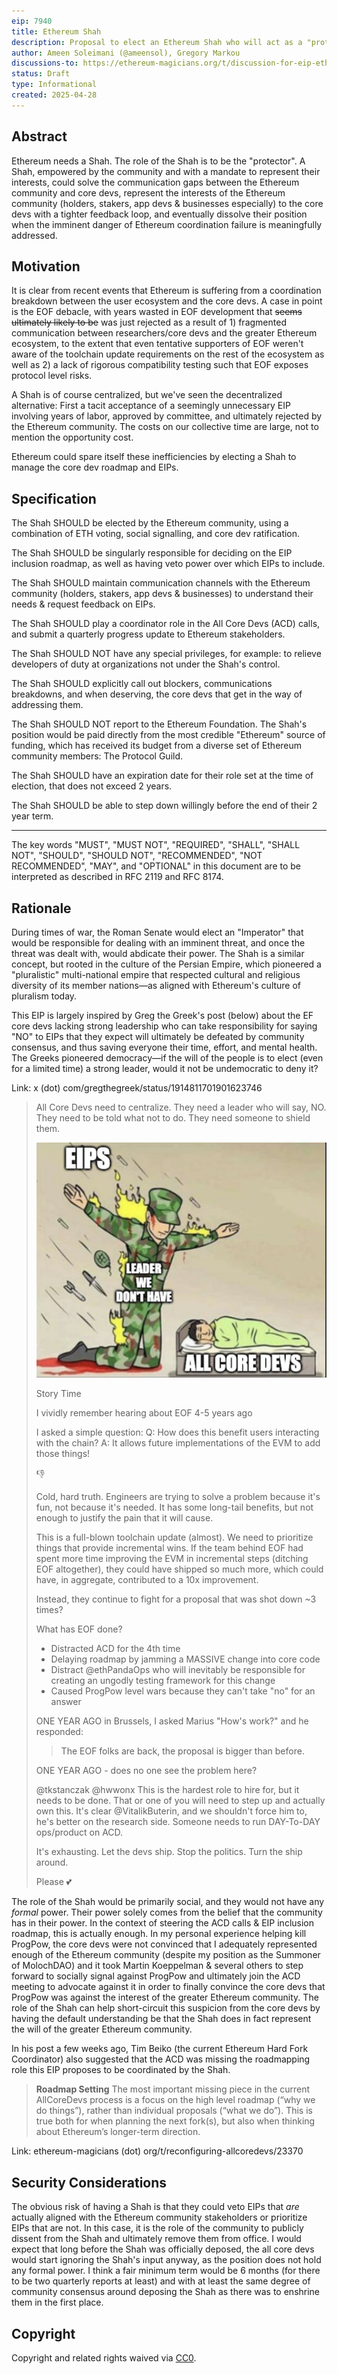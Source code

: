 ```yaml
---
eip: 7940
title: Ethereum Shah
description: Proposal to elect an Ethereum Shah who will act as a "protector" for the core devs and the Ethereum protocol.
author: Ameen Soleimani (@ameensol), Gregory Markou
discussions-to: https://ethereum-magicians.org/t/discussion-for-eip-ethereum-shah/23909
status: Draft
type: Informational
created: 2025-04-28
---
```


## Abstract

Ethereum needs a Shah. The role of the Shah is to be the "protector". A Shah, empowered by the community and with a mandate to represent their interests, could solve the communication gaps between the Ethereum community and core devs, represent the interests of the Ethereum community (holders, stakers, app devs & businesses especially) to the core devs with a tighter feedback loop, and eventually dissolve their position when the imminent danger of Ethereum coordination failure is meaningfully addressed.

## Motivation

It is clear from recent events that Ethereum is suffering from a coordination breakdown between the user ecosystem and the core devs. A case in point is the EOF debacle, with years wasted in EOF development that ~~seems ultimately likely to be~~ was just rejected as a result of 1) fragmented communication between researchers/core devs and the greater Ethereum ecosystem, to the extent that even tentative supporters of EOF weren't aware of the toolchain update requirements on the rest of the ecosystem as well as 2) a lack of rigorous compatibility testing such that EOF exposes protocol level risks. 

A Shah is of course centralized, but we've seen the decentralized alternative: First a tacit acceptance of a seemingly unnecessary EIP involving years of labor, approved by committee, and ultimately rejected by the Ethereum community. The costs on our collective time are large, not to mention the opportunity cost. 

Ethereum could spare itself these inefficiencies by electing a Shah to manage the core dev roadmap and EIPs.

## Specification

The Shah SHOULD be elected by the Ethereum community, using a combination of ETH voting, social signalling, and core dev ratification.

The Shah SHOULD be singularly responsible for deciding on the EIP inclusion roadmap, as well as having veto power over which EIPs to include.

The Shah SHOULD maintain communication channels with the Ethereum community (holders, stakers, app devs & businesses) to understand their needs & request feedback on EIPs.

The Shah SHOULD play a coordinator role in the All Core Devs (ACD) calls, and submit a quarterly progress update to Ethereum stakeholders.

The Shah SHOULD NOT have any special privileges, for example: to relieve developers of duty at organizations not under the Shah's control.

The Shah SHOULD explicitly call out blockers, communications breakdowns, and when deserving, the core devs that get in the way of addressing them.

The Shah SHOULD NOT report to the Ethereum Foundation. The Shah's position would be paid directly from the most credible "Ethereum" source of funding, which has received its budget from a diverse set of Ethereum community members: The Protocol Guild. 

The Shah SHOULD have an expiration date for their role set at the time of election, that does not exceed 2 years.

The Shah SHOULD be able to step down willingly before the end of their 2 year term. 

***

The key words "MUST", "MUST NOT", "REQUIRED", "SHALL", "SHALL NOT", "SHOULD", "SHOULD NOT", "RECOMMENDED", "NOT RECOMMENDED", "MAY", and "OPTIONAL" in this document are to be interpreted as described in RFC 2119 and RFC 8174.

## Rationale

During times of war, the Roman Senate would elect an "Imperator" that would be responsible for dealing with an imminent threat, and once the threat was dealt with, would abdicate their power. The Shah is a similar concept, but rooted in the culture of the Persian Empire, which pioneered a "pluralistic" multi-national empire that respected cultural and religious diversity of its member nations—as aligned with Ethereum's culture of pluralism today.

This EIP is largely inspired by Greg the Greek's post (below) about the EF core devs lacking strong leadership who can take responsibility for saying "NO" to EIPs that they expect will ultimately be defeated by community consensus, and thus saving everyone their time, effort, and mental health. The Greeks pioneered democracy—if the will of the people is to elect (even for a limited time) a strong leader, would it not be undemocratic to deny it?

Link: x (dot) com/gregthegreek/status/1914811701901623746

> All Core Devs need to centralize.
> They need a leader who will say, NO.
> They need to be told what not to do.
> They need someone to shield them.
>
> ![Figure 1](../assets/eip-7940/acd_leader.jpeg)
> 
> Story Time
> 
> I vividly remember hearing about EOF 4-5 years ago
> 
> I asked a simple question:
> Q: How does this benefit users interacting with the chain?
> A: It allows future implementations of the EVM to add those things!
> 
> 👎
> 
> Cold, hard truth. Engineers are trying to solve a problem because it's fun, not because it's needed. It has some long-tail benefits, but not enough to justify the pain that it will cause.
> 
> This is a full-blown toolchain update (almost). We need to prioritize things that provide incremental wins. If the team behind EOF had spent more time improving the EVM in incremental steps (ditching EOF altogether), they could have shipped so much more, which could have, in aggregate, contributed to a 10x improvement.
> 
> Instead, they continue to fight for a proposal that was shot down ~3 times?
> 
> What has EOF done?
> 
> - Distracted ACD for the 4th time
> - Delaying roadmap by jamming a MASSIVE change into core code
> - Distract @ethPandaOps who will inevitably be responsible for creating an ungodly testing framework for this change
> - Caused ProgPow level wars because they can't take "no" for an answer
> 
> ONE YEAR AGO in Brussels, I asked Marius "How's work?" and he responded:
> > The EOF folks are back, the proposal is bigger than before.
> 
> ONE YEAR AGO - does no one see the problem here?
> 
> @tkstanczak @hwwonx This is the hardest role to hire for, but it needs to be done. That or one of you will need to step up and actually own this. It's clear @VitalikButerin, and we shouldn't force him to, he's better on the research side. Someone needs to run DAY-To-DAY ops/product on ACD.
> 
> It's exhausting. 
> Let the devs ship.
> Stop the politics.
> Turn the ship around.
> 
> Please 💕

The role of the Shah would be primarily social, and they would not have any *formal* power. Their power solely comes from the belief that the community has in their power. In the context of steering the ACD calls & EIP inclusion roadmap, this is actually enough. In my personal experience helping kill ProgPow, the core devs were not convinced that I adequately represented enough of the Ethereum community (despite my position as the Summoner of MolochDAO) and it took Martin Koeppelman & several others to step forward to socially signal against ProgPow and ultimately join the ACD meeting to advocate against it in order to finally convince the core devs that ProgPow was against the interest of the greater Ethereum community. The role of the Shah can help short-circuit this suspicion from the core devs by having the default understanding be that the Shah does in fact represent the will of the greater Ethereum community.

In his post a few weeks ago, Tim Beiko (the current Ethereum Hard Fork Coordinator) also suggested that the ACD was missing the roadmapping role this EIP proposes to be coordinated by the Shah.

> **Roadmap Setting**
The most important missing piece in the current AllCoreDevs process is a focus on the high level roadmap (“why we do things”), rather than individual proposals (“what we do”). This is true both for when planning the next fork(s), but also when thinking about Ethereum’s longer-term direction.

Link: ethereum-magicians (dot) org/t/reconfiguring-allcoredevs/23370

## Security Considerations

The obvious risk of having a Shah is that they could veto EIPs that *are* actually aligned with the Ethereum community stakeholders or prioritize EIPs that are not. In this case, it is the role of the community to publicly dissent from the Shah and ultimately remove them from office. I would expect that long before the Shah was officially deposed, the all core devs would start ignoring the Shah's input anyway, as the position does not hold any formal power. I think a fair minimum term would be 6 months (for there to be two quarterly reports at least) and with at least the same degree of community consensus around deposing the Shah as there was to enshrine them in the first place.

## Copyright

Copyright and related rights waived via [CC0](../LICENSE.md).
